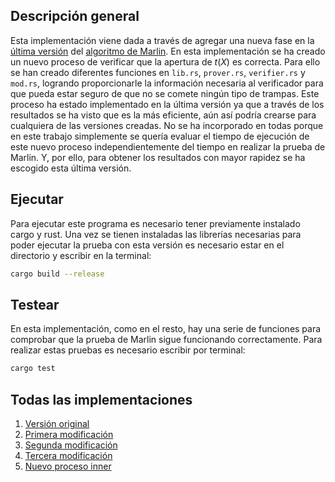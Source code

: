 ## Descripción general
Esta implementación viene dada a través de agregar una nueva fase en la [última versión](https://github.com/SaraSorianoRossa/Marlin-v4) del [algoritmo de Marlin](https://github.com/arkworks-rs/marlin). 
En esta implementación se ha creado un nuevo proceso de verificar que la apertura de $t(X)$ es correcta. 
Para ello se han creado diferentes funciones en ``lib.rs``, ``prover.rs``, ``verifier.rs`` y ``mod.rs``, logrando proporcionarle la información necesaria al verificador para que pueda estar seguro de que no se comete ningún tipo de trampas.
Este proceso ha estado implementado en la última versión ya que a través de los resultados se ha visto que es la más eficiente, aún así podría crearse para cualquiera de las versiones creadas.
No se ha incorporado en todas porque en este trabajo simplemente se quería evaluar el tiempo de ejecución de este nuevo proceso independientemente del tiempo en realizar la prueba de Marlin. 
Y, por ello, para obtener los resultados con mayor rapidez se ha escogido esta última versión.

## Ejecutar
Para ejecutar este programa es necesario tener previamente instalado cargo y rust. Una vez se tienen instaladas las librerías necesarias para poder ejecutar la prueba con esta versión es necesario estar en el directorio y escribir en la terminal:
```sh
cargo build --release
```

## Testear
En esta implementación, como en el resto, hay una serie de funciones para comprobar que la prueba de Marlin sigue funcionando correctamente. Para realizar estas pruebas es necesario escribir por terminal:
```sh
cargo test
```
## Todas las implementaciones
1. [Versión original](https://github.com/SaraSorianoRossa/Marlin-v1)
2. [Primera modificación](https://github.com/SaraSorianoRossa/Marlin-v2)
3. [Segunda modificación](https://github.com/SaraSorianoRossa/Marlin-v3)
4. [Tercera modificación](https://github.com/SaraSorianoRossa/Marlin-v4)
5. [Nuevo proceso inner](https://github.com/SaraSorianoRossa/New-inner)
